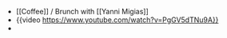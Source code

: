 - [[Coffee]] / Brunch with [[Yanni Migias]]
- {{video https://www.youtube.com/watch?v=PgGV5dTNu9A}}
-
